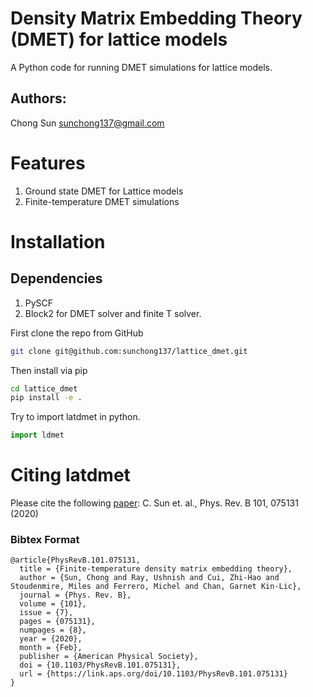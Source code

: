 Density Matrix Embedding Theory (DMET) for lattice models
=========================================================
A Python code for running DMET simulations for lattice models. 

## Authors: 
Chong Sun <sunchong137@gmail.com>

# Features
1. Ground state DMET for Lattice models
2. Finite-temperature DMET simulations
	    
# Installation

## Dependencies
1. PySCF 
2. Block2 for DMET solver and finite T solver.

First clone the repo from GitHub
```bash
git clone git@github.com:sunchong137/lattice_dmet.git
```
Then install via pip
```bash
cd lattice_dmet
pip install -e .
```
Try to import latdmet in python.
```python
import ldmet
```

# Citing latdmet
Please cite the following [paper](https://journals.aps.org/prb/abstract/10.1103/PhysRevB.101.075131):
C. Sun et. al., Phys. Rev. B 101, 075131 (2020)

### Bibtex Format
```
@article{PhysRevB.101.075131,
  title = {Finite-temperature density matrix embedding theory},
  author = {Sun, Chong and Ray, Ushnish and Cui, Zhi-Hao and Stoudenmire, Miles and Ferrero, Michel and Chan, Garnet Kin-Lic},
  journal = {Phys. Rev. B},
  volume = {101},
  issue = {7},
  pages = {075131},
  numpages = {8},
  year = {2020},
  month = {Feb},
  publisher = {American Physical Society},
  doi = {10.1103/PhysRevB.101.075131},
  url = {https://link.aps.org/doi/10.1103/PhysRevB.101.075131}
}
```

